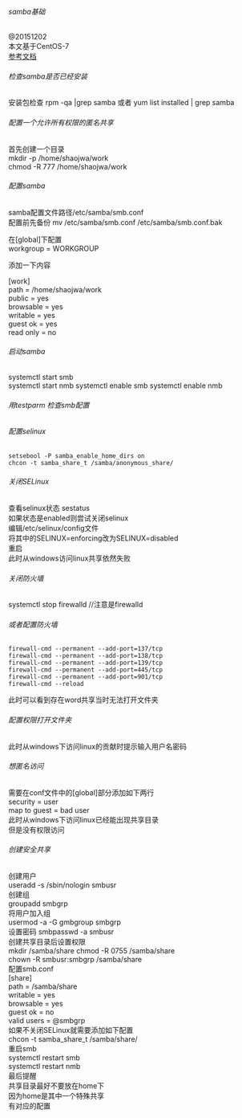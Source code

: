 ###### samba基础  
@20151202  
本文基于CentOS-7  
[参考文档](http://www.unixmen.com/install-configure-samba-server-centos-7/)
  
  
###### 检查samba是否已经安装  
安装包检查 rpm -qa |grep samba 
或者 yum list installed | grep samba  

###### 配置一个允许所有权限的匿名共享
首先创建一个目录  
mkdir -p /home/shaojwa/work  
chmod -R 777 /home/shaojwa/work  

###### 配置samba  
samba配置文件路径/etc/samba/smb.conf  
配置前先备份 mv /etc/samba/smb.conf /etc/samba/smb.conf.bak  

在[global]下配置  
workgroup = WORKGROUP

添加一下内容  

[work]  
    path = /home/shaojwa/work  
    public = yes  
    browsable = yes  
    writable = yes  
    guest ok = yes  
    read only = no  
###### 启动samba  
systemctl start smb  
systemctl start nmb
systemctl enable smb
systemctl enable nmb

###### 用testparm 检查smb配置


###### 配置selinux

    setsebool -P samba_enable_home_dirs on
    chcon -t samba_share_t /samba/anonymous_share/
 
###### 关闭SELinux  
查看selinux状态 sestatus  
如果状态是enabled则尝试关闭selinux  
编辑/etc/selinux/config文件  
将其中的SELINUX=enforcing改为SELINUX=disabled  
重启  
此时从windows访问linux共享依然失败  


###### 关闭防火墙  
systemctl stop firewalld  //注意是firewalld
###### 或者配置防火墙
    firewall-cmd --permanent --add-port=137/tcp
    firewall-cmd --permanent --add-port=138/tcp
    firewall-cmd --permanent --add-port=139/tcp
    firewall-cmd --permanent --add-port=445/tcp
    firewall-cmd --permanent --add-port=901/tcp
    firewall-cmd --reload

此时可以看到存在word共享当时无法打开文件夹

###### 配置权限打开文件夹

此时从windows下访问linux的贡献时提示输入用户名密码  

###### 想匿名访问  
需要在conf文件中的[global]部分添加如下两行  
security = user  
map to guest = bad user  
此时从windows下访问linux已经能出现共享目录  
但是没有权限访问  
  

###### 创建安全共享
创建用户  
useradd -s /sbin/nologin smbusr  
创建组  
groupadd smbgrp  
将用户加入组  
usermod -a -G gmbgroup smbgrp  
设置密码
smbpasswd -a smbusr  
创建共享目录后设置权限  
mkdir /samba/share
chmod -R 0755 /samba/share  
chown -R smbusr:smbgrp /samba/share  
配置smb.conf  
[share]  
path = /samba/share  
writable = yes  
browsable = yes  
guest ok = no  
valid users = @smbgrp  
如果不关闭SELinux就需要添加如下配置  
chcon -t samba_share_t /samba/share/  
重启smb  
systemctl restart smb  
systemctl restart nmb  
最后提醒  
共享目录最好不要放在home下  
因为home是其中一个特殊共享  
有对应的配置

